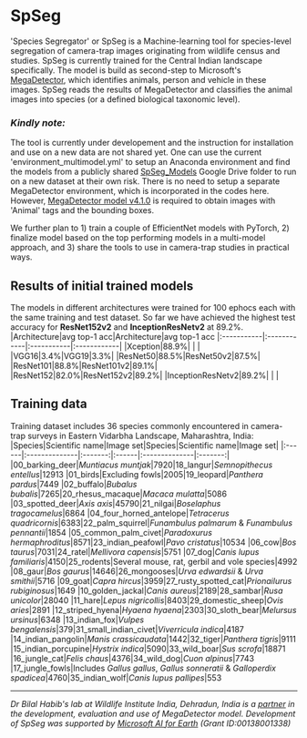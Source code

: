 # SpSeg
'Species Segregator' or SpSeg is a Machine-learning tool for species-level segregation of camera-trap images originating from wildlife census and studies. SpSeg is currently trained for the Central Indian landscape specifically. The model is build as second-step to Microsoft's [MegaDetector](https://github.com/microsoft/CameraTraps/blob/master/megadetector.md "MegaDetector"), which identifies animals, person and vehicle in these images. SpSeg reads the results of MegaDetector and classifies the animal images into species (or a defined biological taxonomic level).

### *Kindly note:*
The tool is currently under developement and the instruction for installation and use on a new data are not shared yet. One can use the current 'environment_multimodel.yml' to setup an Anaconda environment and find the models from a publicly shared [SpSeg_Models](https://drive.google.com/drive/folders/1u4wLhY8N_ovPzN8nZp4cqUxEVRAGYg6v?usp=sharing "SpSeg_Models") Google Drive folder to run on a new dataset at their own risk. There is no need to setup a separate MegaDetector environment, which is incorporated in the codes here. However, [MegaDetector model v4.1.0](https://lilablobssc.blob.core.windows.net/models/camera_traps/megadetector/md_v4.1.0/md_v4.1.0.pb "MegaDetector model v4.1.0") is required to obtain images with 'Animal' tags and the bounding boxes. 

We further plan to 1) train a couple of EfficientNet models with PyTorch, 2) finalize model based on the top performing models in a multi-model approach, and 3) share the tools to use in camera-trap studies in practical ways.

## Results of initial trained models
The models in different architectures were trained for 100 ephocs each with the same training and test dataset. So far we have achieved the highest test accuracy for **ResNet152v2** and **InceptionResNetv2** at 89.2%.
|Architecture|avg top-1 acc|Architecture|avg top-1 acc
|:-----------|:------------|:-----------|:------------|
|Xception|88.9%|  |  |
|VGG16|3.4%|VGG19|3.3%|
|ResNet50|88.5%|ResNet50v2|87.5%|
|ResNet101|88.8%|ResNet101v2|89.1%|
|ResNet152|82.0%|ResNet152v2|89.2%|
|InceptionResNetv2|89.2%|  |  |

## Training data
Training dataset includes 36 species commonly encountered in camera-trap surveys in Eastern Vidarbha Landscape, Maharashtra, India:
|Species|Scientific name|Image set|Species|Scientific name|Image set|
|:------|:--------------|:-------:|:------|:--------------|:-------:|
|00_barking_deer|_Muntiacus muntjak_|7920|18_langur|_Semnopithecus entellus_|12913
|01_birds|Excluding fowls|2005|19_leopard|_Panthera pardus_|7449
|02_buffalo|_Bubalus bubalis_|7265|20_rhesus_macaque|_Macaca mulatta_|5086
|03_spotted_deer|_Axis axis_|45790|21_nilgai|_Boselaphus tragocamelus_|6864
|04_four_horned_antelope|_Tetracerus quadricornis_|6383|22_palm_squirrel|_Funambulus palmarum_ & _Funambulus pennantii_|1854
|05_common_palm_civet|_Paradoxurus hermaphroditus_|8571|23_indian_peafowl|_Pavo cristatus_|10534
|06_cow|_Bos taurus_|7031|24_ratel|_Mellivora capensis_|5751
|07_dog|_Canis lupus familiaris_|4150|25_rodents|Several mouse, rat, gerbil and vole species|4992
|08_gaur|_Bos gaurus_|14646|26_mongooses|_Urva edwardsii_ & _Urva smithii_|5716
|09_goat|_Capra hircus_|3959|27_rusty_spotted_cat|_Prionailurus rubiginosus_|1649
|10_golden_jackal|_Canis aureus_|2189|28_sambar|_Rusa unicolor_|28040
|11_hare|_Lepus nigricollis_|8403|29_domestic_sheep|_Ovis aries_|2891
|12_striped_hyena|_Hyaena hyaena_|2303|30_sloth_bear|_Melursus ursinus_|6348
|13_indian_fox|_Vulpes bengalensis_|379|31_small_indian_civet|_Viverricula indica_|4187
|14_indian_pangolin|_Manis crassicaudata_|1442|32_tiger|_Panthera tigris_|9111
|15_indian_porcupine|_Hystrix indica_|5090|33_wild_boar|_Sus scrofa_|18871
|16_jungle_cat|_Felis chaus_|4376|34_wild_dog|_Cuon alpinus_|7743
|17_jungle_fowls|Includes _Gallus gallus_, _Gallus sonneratii_ & _Galloperdix spadicea_|4760|35_indian_wolf|_Canis lupus pallipes_|553

- - - -
_Dr Bilal Habib's lab at Wildlife Institute India, Dehradun, India is a [partner](https://github.com/microsoft/CameraTraps#who-is-using-the-ai-for-earth-camera-trap-tools "partner") in the development, evaluation and use of MegaDetector model. Development of SpSeg was supported by [Microsoft AI for Earth](https://www.microsoft.com/en-us/ai/ai-for-earth "Microsoft AI for Earth") (Grant ID:00138001338)_
